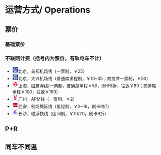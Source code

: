# 运营方式/ Operations

## 票价
### 基础票价
### 不联网计费（括号内为票价，有轨电车不计）
- <img src="/images/city/bj.gif" width="20" hegiht="20"/>北京，首都机场线（一票制，￥25）
- <img src="/images/city/bj.gif" width="20" hegiht="20"/>北京，大兴机场线（普通席里程制，￥10~35；商务席一票制，￥50）
- <img src="/images/city/sh.gif" width="20" hegiht="20"/>上海，磁悬浮线(一票制，普通席单程￥50，刷卡8折，往返￥80；商务席单程￥100，往返￥160）
- <img src="/images/city/gz.gif" width="20" hegiht="20"/>广州，APM线（一票制，￥2）
- <img src="/images/city/xa.gif" width="20" hegiht="20"/>西安，机场城际线（里程制，￥2~16，刷卡9折）
- <img src="/images/city/cs.gif" width="20" hegiht="20"/>长沙，磁浮快线（区间制，￥10/20，刷卡9折）

## P+R

## 同车不同温
